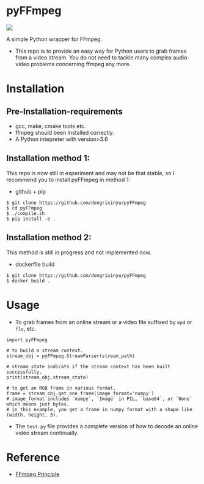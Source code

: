 # pyFFmpeg

<img src="https://img.shields.io/badge/version-1.0.1-green" />

A simple Python wrapper for FFmpeg.

- This repo is to provide an easy way for Python users to grab frames from a video stream. You do not need to tackle many complex audio-video problems concerning ffmpeg any more.


# Installation

## Pre-Installation-requirements

- gcc, make, cmake tools etc.
- ffmpeg should been installed correctly.
- A Python intepreter with version>3.6

## Installation method 1:

This repo is now still in experiment and may not be that stable, so I recommend you to install pyFFmpeg in method 1:

- github + pip
```
$ git clone https://github.com/dongrixinyu/pyFFmpeg
$ cd pyFFmpeg
$ ./compile.sh
$ pip install -e .
```

## Installation method 2:

This method is still in progress and not implemented now.

- dockerfile build
```
$ git clone https://github.com/dongrixinyu/pyFFmpeg
$ docker build .
```

# Usage

- To grab frames from an online stream or a video file suffixed by `mp4` or `flv`, etc.

```
import pyFFmpeg

# to build a stream context.
stream_obj = pyFFmpeg.StreamParser(stream_path)

# stream_state indicats if the stream context has been built successfully.
print(stream_obj.stream_state)

# to get an RGB frame in various format.
frame = stream_obj.get_one_frame(image_format='numpy')
# image_format includes `numpy`, `Image` in PIL, `base64`, or `None` which means just bytes.
# in this example, you get a frame in numpy format with a shape like (width, height, 3).

```

- The `test.py` file provides a complete version of how to decode an online video stream continually.


# Reference

- [FFmpeg Principle](https://github.com/lokenetwork/FFmpeg-Principle)
